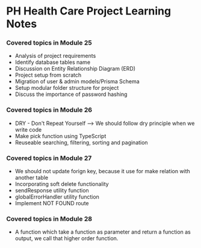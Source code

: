 # PH Health Care Project Learning Notes

### Covered topics in Module 25

- Analysis of project requirements
- Identify database tables name
- Discussion on Entity Relationship Diagram (ERD)
- Project setup from scratch
- Migration of user & admin models/Prisma Schema
- Setup modular folder structure for project
- Discuss the importance of password hashing

### Covered topics in Module 26

- DRY - Don't Repeat Yourself --> We should follow dry principle when we write code
- Make pick function using TypeScript
- Reuseable searching, filtering, sorting and pagination

### Covered topics in Module 27

- We should not update forign key, because it use for make relation with another table
- Incorporating soft delete functionality
- sendResponse utility function
- globalErrorHandler utility function
- Implement NOT FOUND route

### Covered topics in Module 28

- A function which take a function as parameter and return a function as output, we call that higher order function.
